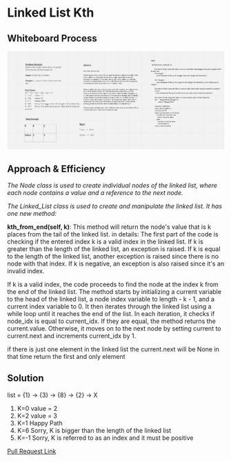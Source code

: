# Linked List Kth

## Whiteboard Process
![](./CC7.PNG)

## Approach & Efficiency
*The Node class is used to create individual nodes of the linked list, where each node contains a value and a reference to the next node.*

*The Linked_List class is used to create and manipulate the linked list. It has one new method:*

**kth_from_end(self, k)**: This method will return the node's value that is k places from the tail of the linked list. in details:
The first part of the code is checking if the entered index k is a valid index in the linked list. If k is greater than the length of the linked list, an exception is raised. If k is equal to the length of the linked list, another exception is raised since there is no node with that index. If k is negative, an exception is also raised since it's an invalid index.


If k is a valid index, the code proceeds to find the node at the index k from the end of the linked list. The method starts by initializing a current variable to the head of the linked list, a node index variable to length - k - 1, and a current index variable to 0. It then iterates through the linked list using a while loop until it reaches the end of the list. In each iteration, it checks if node_idx is equal to current_idx. If they are equal, the method returns the current.value. Otherwise, it moves on to the next node by setting current to current.next and increments current_idx by 1.

if there is just one element in the linked list  the current.next will be None  in that time return the first and only element

## Solution 

list = {1} -> {3} -> {8} -> {2} -> X
1.  K=0      value = 2
2.  K=2       value = 3
3.  K=1       Happy Path
4.  K=6       Sorry, K is bigger than the length of the linked list
5.  K=-1      Sorry, K is referred to as an index and it must be positive


[Pull Request Link](https://github.com/DohaKhamaiseh/data-structures-and-algorithms/pull/13)

